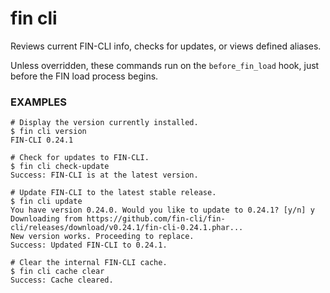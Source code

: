 # fin cli

Reviews current FIN-CLI info, checks for updates, or views defined aliases.

Unless overridden, these commands run on the `before_fin_load` hook, just before the FIN load process begins.

### EXAMPLES

    # Display the version currently installed.
    $ fin cli version
    FIN-CLI 0.24.1

    # Check for updates to FIN-CLI.
    $ fin cli check-update
    Success: FIN-CLI is at the latest version.

    # Update FIN-CLI to the latest stable release.
    $ fin cli update
    You have version 0.24.0. Would you like to update to 0.24.1? [y/n] y
    Downloading from https://github.com/fin-cli/fin-cli/releases/download/v0.24.1/fin-cli-0.24.1.phar...
    New version works. Proceeding to replace.
    Success: Updated FIN-CLI to 0.24.1.

    # Clear the internal FIN-CLI cache.
    $ fin cli cache clear
    Success: Cache cleared.


